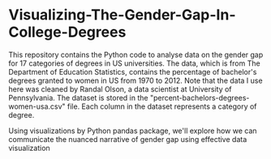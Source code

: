 # Visualizing-The-Gender-Gap-In-College-Degrees

This repository contains the Python code to analyse data on the gender gap for 17 categories of degrees in US universities. The data, which is from The Department of Education Statistics, contains the percentage of bachelor's degrees granted to women in US from 1970 to 2012. Note that the data I use here was cleaned by Randal Olson, a data scientist at University of Pennsylvania. The dataset is stored in the "percent-bachelors-degrees-women-usa.csv" file. Each column in the dataset represents a category of degree. 

Using visualizations by Python pandas package, we'll explore how we can communicate the nuanced narrative of gender gap using effective data visualization

